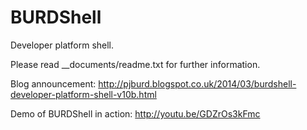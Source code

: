 BURDShell
=========

Developer platform shell.

Please read __documents/readme.txt for further information.

Blog announcement: http://pjburd.blogspot.co.uk/2014/03/burdshell-developer-platform-shell-v10b.html

Demo of BURDShell in action: http://youtu.be/GDZrOs3kFmc
